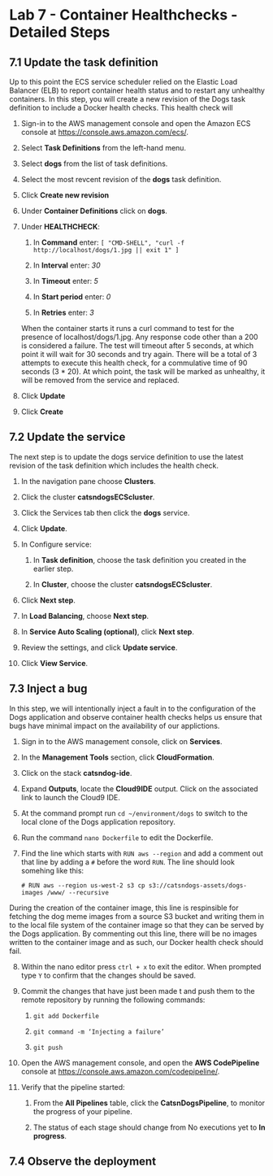# Lab 7 - Container Healthchecks - Detailed Steps

## 7.1	Update the task definition

Up to this point the ECS service scheduler relied on the Elastic Load Balancer (ELB) to report container health status and to restart any unhealthy containers. In this step, you will create a new revision of the Dogs task definition to include a Docker health checks. This health check will 

1. Sign-in to the AWS management console and open the Amazon ECS console at https://console.aws.amazon.com/ecs/.

2. Select **Task Definitions** from the left-hand menu.

3. Select **dogs** from the list of task definitions.

5. Select the most revcent revision of the **dogs** task definition.

6. Click **Create new revision**

7. Under **Container Definitions** click on **dogs**.

8. Under **HEALTHCHECK**:
    
    1. In **Command** enter: `[ "CMD-SHELL", "curl -f http://localhost/dogs/1.jpg || exit 1" ]`
    
    2. In **Interval** enter: *30*
    
    3. In **Timeout** enter: *5*
  
    4. In **Start period** enter: *0*
    
    5. In **Retries** enter: *3*
    
    When the container starts it runs a curl command to test for the presence of localhost/dogs/1.jpg. Any response code other than a 200 is considered a failure. The test will timeout after 5 seconds, at which point it will wait for 30 seconds and try again. There will be a total of 3 attempts to execute this health check, for a commulative time of 90 seconds (3 * 20). At which point, the task will be marked as unhealthy, it will be removed from the service and replaced.

9. Click **Update**

10. Click **Create**

## 7.2	Update the service

The next step is to update the dogs service definition to use the latest revision of the task definition which includes the health check. 

1. In the navigation pane choose **Clusters**.

2. Click the cluster **catsndogsECScluster**.

3. Click the Services tab then click the **dogs** service.

4. Click **Update**.

5.	In Configure service:

    1. In **Task definition**, choose the task definition you created in the earlier step.
    
    2. In **Cluster**, choose the cluster **catsndogsECScluster**.

6.	Click **Next step**.

7.	In **Load Balancing**, choose **Next step**.

8.	In **Service Auto Scaling (optional)**, click **Next step**.

9.	Review the settings, and click **Update service**.

10.	Click **View Service**.

## 7.3	Inject a bug

In this step, we will intentionally inject a fault in to the configuration of the Dogs application and observe container health checks helps us ensure that bugs have minimal impact on the availability of our applictions.

1. Sign in to the AWS management console, click on **Services**.

2. In the **Management Tools** section, click **CloudFormation**.

3. Click on the stack **catsndog-ide**.

4. Expand **Outputs**, locate the **Cloud9IDE** output. Click on the associated link to launch the Cloud9 IDE.

5. At the command prompt run `cd ~/environment/dogs` to switch to the local clone of the Dogs application repository.

6. Run the command `nano Dockerfile` to edit the Dockerfile.

7. Find the line which starts with `RUN aws --region` and add a comment out that line by adding a `#` before the word `RUN`. The line should look somehing like this: 

    `# RUN aws --region us-west-2 s3 cp s3://catsndogs-assets/dogs-images /www/ --recursive`
    
During the creation of the container image, this line is respinsible for fetching the dog meme images from a source S3 bucket and writing them in to the local file system of the container image so that they can be served by the Dogs application. By commenting out this line, there will be no images written to the container image and as such, our Docker health check should fail.

8. Within the nano editor press `ctrl + x` to exit the editor. When prompted type `Y` to confirm that the changes should be saved.

9. Commit the changes that have just been made t and push them to the remote repository by running the following commands:

    1.	`git add Dockerfile`

    2.	`git command -m ‘Injecting a failure’`
    
    3.	`git push`
    
10.	Open the AWS management console, and open the **AWS CodePipeline** console at https://console.aws.amazon.com/codepipeline/.

11.	Verify that the pipeline started:

    1.	From the **All Pipelines** table, click the **CatsnDogsPipeline**, to monitor the progress of your pipeline.

    2.	The status of each stage should change from No executions yet to **In progress**.

## 7.4  Observe the deployment
